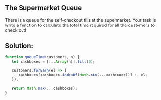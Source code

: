 
## The Supermarket Queue
There is a queue for the self-checkout tills at the supermarket. Your task is write a function to calculate the total time required for all the customers to check out!




## Solution:

```javascript
function queueTime(customers, n) {
   let cashboxes = [...Array(n)].fill(0);

   customers.forEach(el => {
      cashboxes[cashboxes.indexOf(Math.min(...cashboxes))] += el;
   });

   return Math.max(...cashboxes);
}
```


